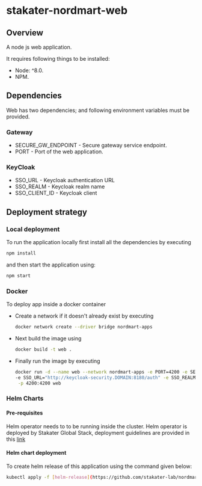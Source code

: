 # stakater-nordmart-web

## Overview

A node js web application.

It requires following things to be installed:

* Node: ^8.0.
* NPM.

## Dependencies

Web has two dependencies; and following environment variables must be provided.

### Gateway

* SECURE_GW_ENDPOINT - Secure gateway service endpoint.
* PORT - Port of the web application.

### KeyCloak

* SSO_URL - Keycloak authentication URL
* SSO_REALM - Keycloak realm name
* SSO_CLIENT_ID - Keycloak client

## Deployment strategy

### Local deployment

To run the application locally first install all the dependencies by executing

```bash
npm install
```

and then start the application using:

```bash
npm start
```

### Docker

To deploy app inside a docker container

* Create a network if it doesn't already exist by executing

  ```bash
  docker network create --driver bridge nordmart-apps
  ```

* Next build the image using

  ```bash
  docker build -t web .
  ```

* Finally run the image by executing

  ```bash
  docker run -d --name web --network nordmart-apps -e PORT=4200 -e SECURE_GW_ENDPOINT="gateway:8080" \
  -e SSO_URL="http://keycloak-security.DOMAIN:8180/auth" -e SSO_REALM="nordmart" -e SSO_CLIENT_ID="stakater-nordmart-web" \
   -p 4200:4200 web
  ```

### Helm Charts

#### Pre-requisites

Helm operator needs to to be running inside the cluster. Helm operator is deployed by Stakater Global Stack, deployment guidelines are provided in this [link](https://playbook.stakater.com/content/processes/bootstrapping/deploying-stack-on-azure.html)

#### Helm chart deployment

To create helm release of this application using the command given below:

  ```bash
  kubectl apply -f [helm-release](https://github.com/stakater-lab/nordmart-dev-apps/blob/master/releases/web-helm-release.yaml).yaml -n <namespace-name>
  ```
